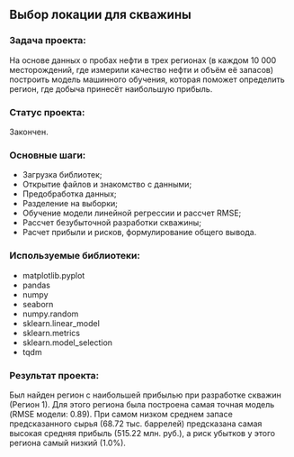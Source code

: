 ## Выбор локации для скважины

### Задача проекта:

На основе данных о пробах нефти в трех регионах (в каждом 10 000 месторождений, где измерили качество нефти и объём её запасов) построить модель машинного обучения, которая поможет определить регион, где добыча принесёт наибольшую прибыль.

### Статус проекта:

Закончен.

### Основные шаги:

- Загрузка библиотек;
- Открытие файлов и знакомство с данными;
- Предобработка данных;
- Разделение на выборки;
- Обучение модели линейной регрессии и рассчет RMSE;
- Рассчет безубыточной разработки скважины;
- Расчет прибыли и рисков, формулирование общего вывода.

### Используемые библиотеки:

- matplotlib.pyplot
- pandas
- numpy
- seaborn
- numpy.random
- sklearn.linear_model
- sklearn.metrics
- sklearn.model_selection
- tqdm

### Результат проекта:

Был найден регион с наибольшей прибылью при разработке скважин (Регион 1). Для этого региона была построена самая точная модель (RMSE модели: 0.89). При самом низком среднем запасе предсказанного сырья (68.72 тыс. баррелей) предсказана самая высокая средняя прибыль (515.22 млн. руб.), а риск убытков у этого региона самый низкий (1.0%).
